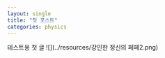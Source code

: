 ```yaml
---
layout: single
title: "첫 포스트"
categories: physics
---
```

테스트용 첫 글
![](../resources/강인한 정신의 페페2.png)